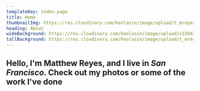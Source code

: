 ```yaml
---
templateKey: index-page
title: Home
thumbnailImg: https://res.cloudinary.com/keolasin/image/upload/t_mreyes_default/v1597109380/personal-revamp/portrait.jpg
heading: About
wideBackground: https://res.cloudinary.com/keolasin/image/upload/v1594317277/Cities/Girona_Waterway.jpg
tallBackground: https://res.cloudinary.com/keolasin/image/upload/t_mreyes_default/v1597267956/Desert/Joshua_Tree_Climbing.jpg
---
```


## Hello, I'm **Matthew Reyes**, and I live in ***San Francisco***. Check out my photos or some of the work I've done
